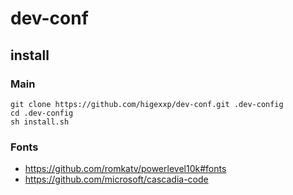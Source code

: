 # dev-conf

## install

### Main

```
git clone https://github.com/higexxp/dev-conf.git .dev-config
cd .dev-config
sh install.sh
```
### Fonts

* https://github.com/romkatv/powerlevel10k#fonts
* https://github.com/microsoft/cascadia-code


